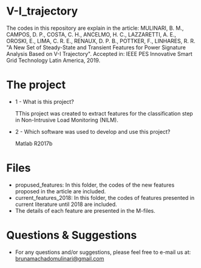 # V-I_trajectory

The codes in this repository are explain in the article: 
MULINARI, B. M., CAMPOS, D. P., COSTA, C. H., ANCELMO, H. C., LAZZARETTI, A. E., OROSKI, E., LIMA, C. R. E., RENAUX, D. P. B., POTTKER, F., LINHARES, R. R. "A New Set of Steady-State and Transient Features for Power Signature Analysis Based on V-I Trajectory". Accepted in: IEEE PES Innovative Smart Grid Technology Latin America, 2019.

# The project

 * 1 - What is this project?
     
     TThis project was created to extract features for the classification step in Non-Intrusive Load Monitoring (NILM).
    
 * 2 - Which software was used to develop and use this project?
     
     Matlab R2017b

# Files
* propused_features:  In this folder, the codes of the new features proposed in the article are included.
* current_features_2018: In this folder, the codes of features presented in current literature until 2018 are included.
* The details of each feature are presented in the M-files.

# Questions & Suggestions
* For any questions and/or suggestions, please feel free to e-mail us at: brunamachadomulinari@gmail.com

